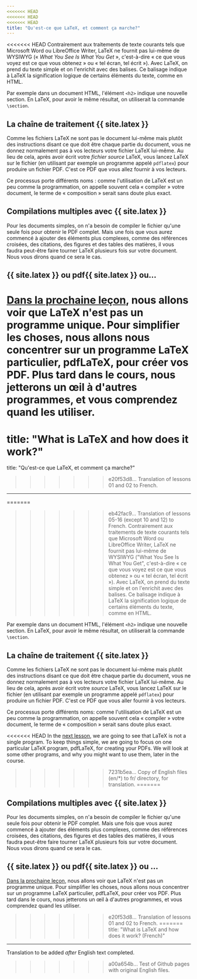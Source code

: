 ```yaml
---
<<<<<<< HEAD
<<<<<<< HEAD
<<<<<<< HEAD
title: "Qu'est-ce que LaTeX, et comment ça marche?"
---
```


<<<<<<< HEAD
Contrairement aux traitements de texte courants tels que Microsoft Word ou
LibreOffice Writer, LaTeX ne fournit pas lui-même de WYSIWYG (« _What You See
Is What You Get_ », c'est-à-dire « ce que vous voyez est ce que vous obtenez »
ou « tel écran, tel écrit »). Avec LaTeX, on prend du texte simple et on
l'enrichit avec des balises. Ce balisage indique à LaTeX la signification
logique de certains éléments du texte, comme en HTML.

Par exemple dans un document HTML, l'élément `<h2>` indique une nouvelle
section. En LaTeX, pour avoir le même résultat, on utiliserait la commande
`\section`.


## La chaîne de traitement {{ site.latex }}

Comme les fichiers LaTeX ne sont pas le document lui-même mais plutôt des
instructions disant ce que doit être chaque partie du document, vous ne donnez
normalement pas à vos lecteurs votre fichier LaTeX lui-même. Au lieu de cela,
après avoir écrit votre _fichier source_ LaTeX, vous lancez LaTeX sur le fichier (en
utilisant par exemple un programme appelé `pdflatex`) pour produire un fichier
PDF. C'est ce PDF que vous allez fournir à vos lecteurs.

Ce processus porte différents noms : comme l'utilisation de LaTeX est un peu
comme la programmation, on appelle souvent cela « compiler » votre document,
le terme de « composition » serait sans doute plus exact.


## Compilations multiples avec {{ site.latex }}

Pour les documents simples, on n'a besoin de compiler le fichier qu'une seule
fois pour obtenir le PDF complet. Mais une fois que vous aurez commencé à
ajouter des éléments plus complexes, comme des références croisées, des
citations, des figures et des tables des matières, il vous faudra peut-être
faire tourner LaTeX plusieurs fois sur votre document. Nous vous dirons quand
ce sera le cas.


## {{ site.latex }} ou pdf{{ site.latex }} ou&hellip;

[Dans la prochaine leçon](lesson-02), nous allons voir que LaTeX n'est pas un
programme unique. Pour simplifier les choses, nous allons nous concentrer sur un
programme LaTeX particulier, pdfLaTeX, pour créer vos PDF. Plus tard dans le
cours, nous jetterons un œil à d'autres programmes, et vous comprendez quand les
utiliser.
=======
title: "What is LaTeX and how does it work?"
=======
title: "Qu'est-ce que LaTeX, et comment ça marche?"
>>>>>>> e20f53d8... Translation of lessons 01 and 02 to French.
---


=======
>>>>>>> eb42fac9... Translation of lessons 05-16 (except 10 and 12) to French.
Contrairement aux traitements de texte courants tels que Microsoft Word ou LibreOffice Writer, LaTeX ne fournit pas lui-même de WYSIWYG ("What You See Is What You Get", c'est-à-dire « ce que vous voyez est ce que vous obtenez » ou « tel écran, tel écrit »). Avec LaTeX, on prend du texte simple et on l'enrichit avec des balises. Ce balisage indique à LaTeX la signification logique de certains éléments du texte, comme en HTML.

Par exemple dans un document HTML, l'élément `<h2>` indique une nouvelle section. En LaTeX, pour avoir le même résultat, on utiliserait la commande `\section`.


## La chaîne de traitement {{ site.latex }}

Comme les fichiers LaTeX ne sont pas le document lui-même mais plutôt des instructions disant ce que doit être chaque partie du document, vous ne donnez normalement pas à vos lecteurs votre fichier LaTeX lui-même. Au lieu de cela, après avoir écrit votre _source_ LaTeX, vous lancez LaTeX sur le fichier (en utilisant par exemple un programme appelé `pdflatex`) pour produire un fichier PDF. C'est ce PDF que vous aller fournir à vos lecteurs.

Ce processus porte différents noms: comme l'utilisation de LaTeX est un peu comme la programmation, on appelle souvent cela « compiler » votre document, le terme de « composition » serait sans doute plus exact.


<<<<<<< HEAD
In the [next lesson](lesson-02), we are going to see that LaTeX is not a
single program. To keep things simple, we are going to focus on one particular
LaTeX program, pdfLaTeX, for creating your PDFs. We will look at some other
programs, and why you might want to use them, later in the course.
>>>>>>> 7231b5ea... Copy of English files (en/*) to fr/ directory, for translation.
=======
## Compilations multiples avec {{ site.latex }}

Pour les documents simples, on n'a besoin de compiler le fichier qu'une seule fois pour obtenir le PDF complet. Mais une fois que vous aurez commencé à ajouter des éléments plus complexes, comme des références croisées, des citations, des figures et des tables des matières, il vous faudra peut-être faire tourner LaTeX plusieurs fois sur votre document. Nous vous dirons quand ce sera le cas.


## {{ site.latex }} ou pdf{{ site.latex }} ou ...

[Dans la prochaine leçon](lesson-02), nous allons voir que LaTeX n'est pas un programme unique. Pour simplifier les choses, nous allons nous concentrer sur un programme LaTeX particulier, pdfLaTeX, pour créer vos PDF. Plus tard dans le cours, nous jetterons un œil à d'autres programmes, et vous comprendez quand les utiliser.
>>>>>>> e20f53d8... Translation of lessons 01 and 02 to French.
=======
title: "What is LaTeX and how does it work? (French)"
---
Translation to be added _after_ English text completed.
>>>>>>> a00a654b... Test of Github pages with original English files.
